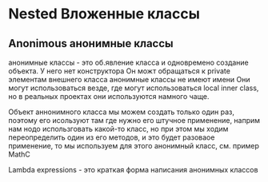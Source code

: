 # Nested Вложенные классы

## Anonimous анонимные классы


анонимные классы - это об.явление класса и одновремено создание объекта.
У него нет конструктора
Он можт обращаться к private элементам внешнего класса
анонимные классы не имеют имени
Они могут использоваться везде, где могут использоваться local inner class, но в реальных проектах они используются намного чаще.

Объект аннонимного класса мы можем создать только один раз, поэтому его исользуют там где нужно его штучное применение, наприм нам нодо использговать какой-то класс, но при этом мы ходим переопределить один из его методов, и это будет разоваое применение, то мы используем для этого анонимный класс, см. пример MathC

Lambda expressions - это краткая форма написания анонимных классов